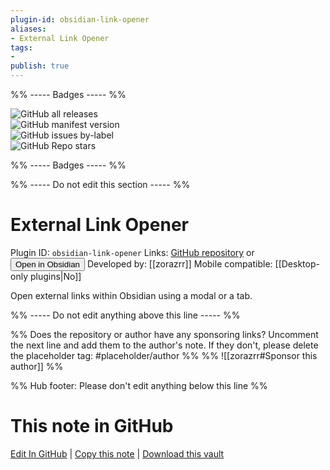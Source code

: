 ```yaml
---
plugin-id: obsidian-link-opener
aliases:
- External Link Opener
tags: 
- 
publish: true
---
```


%% ----- Badges ----- %%

![GitHub all releases](https://img.shields.io/github/downloads/zorazrr/obsidian-link-opener/total?color=573E7A&logo=github&style=for-the-badge)   
![GitHub manifest version](https://img.shields.io/github/manifest-json/v/zorazrr/obsidian-link-opener?color=573E7A&logo=github&style=for-the-badge)   
![GitHub issues by-label](https://img.shields.io/github/issues/zorazrr/obsidian-link-opener/help%20wanted?color=573E7A&logo=github&style=for-the-badge)   
![GitHub Repo stars](https://img.shields.io/github/stars/zorazrr/obsidian-link-opener?color=573E7A&logo=github&style=for-the-badge)

%% ----- Badges ----- %%

%% ----- Do not edit this section ----- %%

# External Link Opener

Plugin ID: `obsidian-link-opener`
Links: [GitHub repository](https://github.com/zorazrr/obsidian-link-opener) or [<button id=HH>Open in Obsidian</button>](obsidian://show-plugin?id=obsidian-link-opener)
Developed by: [[zorazrr]]
Mobile compatible: [[Desktop-only plugins|No]]

Open external links within Obsidian using a modal or a tab.

%% ----- Do not edit anything above this line ----- %% 

%% Does the repository or author have any sponsoring links? Uncomment the next line and add them to the author's note. If they don't, please delete the placeholder tag: #placeholder/author %%
%% ![[zorazrr#Sponsor this author]] %%

%% Hub footer: Please don't edit anything below this line %%

# This note in GitHub

<span class="git-footer">[Edit In GitHub](https://github.dev/obsidian-community/obsidian-hub/blob/main/02%20-%20Community%20Expansions/02.05%20All%20Community%20Expansions/Plugins/obsidian-link-opener.md "git-hub-edit-note") | [Copy this note](https://raw.githubusercontent.com/obsidian-community/obsidian-hub/main/02%20-%20Community%20Expansions/02.05%20All%20Community%20Expansions/Plugins/obsidian-link-opener.md "git-hub-copy-note") | [Download this vault](https://github.com/obsidian-community/obsidian-hub/archive/refs/heads/main.zip "git-hub-download-vault") </span>
